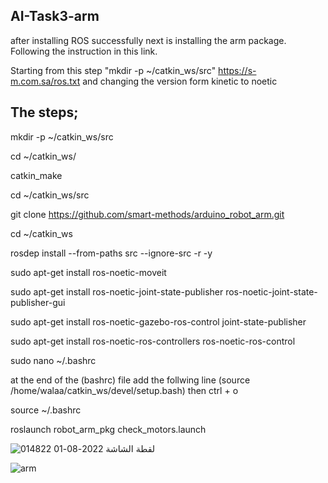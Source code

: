 AI-Task3-arm
-------------------------------------------------------------
after installing ROS successfully next is installing the arm package. Following the instruction in this link.

Starting from this step "mkdir -p ~/catkin_ws/src" https://s-m.com.sa/ros.txt 
and changing the version form kinetic to noetic



The steps; 
----------------------------------------------
mkdir -p ~/catkin_ws/src

cd ~/catkin_ws/

catkin_make

cd ~/catkin_ws/src

git clone https://github.com/smart-methods/arduino_robot_arm.git

cd ~/catkin_ws

rosdep install --from-paths src --ignore-src -r -y

sudo apt-get install ros-noetic-moveit

sudo apt-get install ros-noetic-joint-state-publisher ros-noetic-joint-state-publisher-gui

sudo apt-get install ros-noetic-gazebo-ros-control joint-state-publisher

sudo apt-get install ros-noetic-ros-controllers ros-noetic-ros-control

sudo nano ~/.bashrc

at the end of the (bashrc) file add the follwing line (source /home/walaa/catkin_ws/devel/setup.bash) then ctrl + o

source ~/.bashrc

roslaunch robot_arm_pkg check_motors.launch

![لقطة الشاشة 2022-08-01 014822](https://user-images.githubusercontent.com/111324721/185774122-be1b9af0-af23-4999-b18d-bd0a39d2190b.jpg)


![arm](https://user-images.githubusercontent.com/111324721/185774132-fe4ceac8-9866-4a22-9cb6-e0b1826c4566.png)


